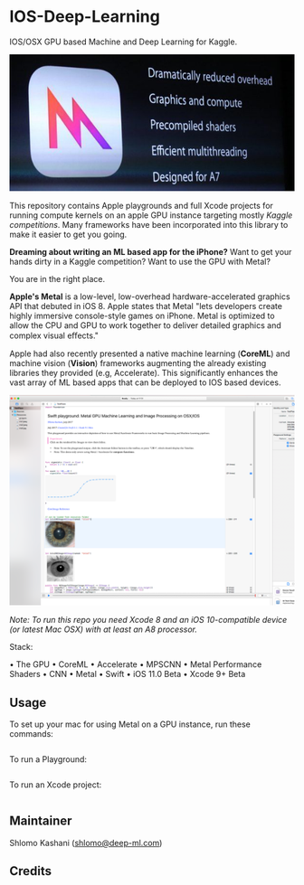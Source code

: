 # IOS-Deep-Learning
IOS/OSX GPU based Machine and Deep Learning for Kaggle.

![](metal.jpeg)

This repository contains Apple playgrounds and full Xcode projects for running compute kernels on an apple GPU instance targeting mostly *Kaggle competitions*. Many frameworks have been incorporated into this library to make it easier to get you going.  


**Dreaming about writing an ML based app for the iPhone?** Want to get your hands dirty in a Kaggle competition? Want to use the GPU with Metal? 

You are in the right place. 

**Apple's Metal** is a low-level, low-overhead hardware-accelerated graphics API that debuted in iOS 8. Apple states that Metal "lets developers create highly immersive console-style games on iPhone. Metal is optimized to allow the CPU and GPU to work together to deliver detailed graphics and complex visual eﬀects." 

Apple had also recently presented a native machine learning (**CoreML**) and machine vision (**Vision**) frameworks augmenting the already existing libraries they provided (e.g, Accelerate). This significantly enhances the vast array of ML based apps that can be deployed to IOS based devices.

![](playground.png)

*Note: To run this repo you need Xcode 8 and an iOS 10-compatible device (or latest Mac OSX) with at least an A8 processor.*

Stack:

• The GPU
• CoreML
• Accelerate
• MPSCNN
• Metal Performance Shaders
• CNN
• Metal
• Swift
• iOS 11.0 Beta
• Xcode 9+ Beta


## Usage

To set up your mac for using Metal on a GPU instance, run these commands:

```sh
```

To run a Playground:
```sh

```

To run an Xcode project:

```sh
```

## Maintainer

Shlomo Kashani ([shlomo@deep-ml.com](http://deep-ml.com))


## Credits





